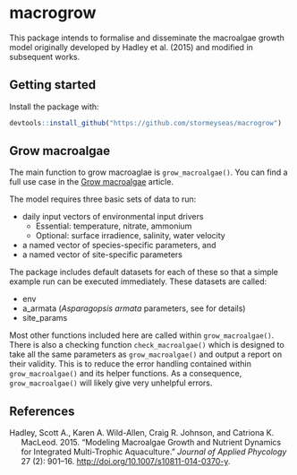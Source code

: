 
# macrogrow

This package intends to formalise and disseminate the macroalgae growth
model originally developed by Hadley et al. (2015) and modified in
subsequent works.

## Getting started

Install the package with:

``` r
devtools::install_github("https://github.com/stormeyseas/macrogrow")
```

## Grow macroalgae

The main function to grow macroaglae is `grow_macroalgae()`. You can
find a full use case in the [Grow
macroalgae](vignettes/grow-macroalgae.Rmd) article.

The model requires three basic sets of data to run:

- daily input vectors of environmental input drivers
  - Essential: temperature, nitrate, ammonium
  - Optional: surface irradience, salinity, water velocity
- a named vector of species-specific parameters, and
- a named vector of site-specific parameters

The package includes default datasets for each of these so that a simple
example run can be executed immediately. These datasets are called:

- env
- a_armata (*Asparagopsis armata* parameters, see <paper DOI to go here>
  for details)
- site_params

Most other functions included here are called within
`grow_macroalgae()`. There is also a checking function
`check_macroalgae()` which is designed to take all the same parameters
as `grow_macroalgae()` and output a report on their validity. This is to
reduce the error handling contained within `grow_macroalgae()` and its
helper functions. As a consequence, `grow_macroalgae()` will likely give
very unhelpful errors.

## References

<div id="refs" class="references csl-bib-body hanging-indent"
entry-spacing="0">

<div id="ref-hadley_modeling_2015" class="csl-entry">

Hadley, Scott A., Karen A. Wild-Allen, Craig R. Johnson, and Catriona K.
MacLeod. 2015. “Modeling Macroalgae Growth and Nutrient Dynamics for
Integrated Multi-Trophic Aquaculture.” *Journal of Applied Phycology* 27
(2): 901–16. <http://doi.org/10.1007/s10811-014-0370-y>.

</div>

</div>
